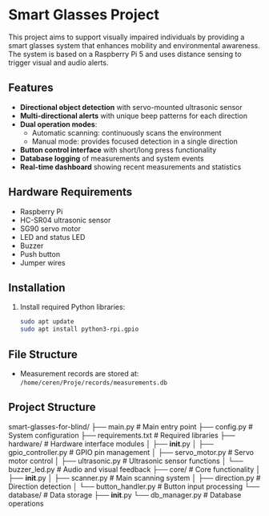 # Smart Glasses Project

This project aims to support visually impaired individuals by providing a smart glasses system that enhances mobility and environmental awareness. The system is based on a Raspberry Pi 5 and uses distance sensing to trigger visual and audio alerts.

## Features

- **Directional object detection** with servo-mounted ultrasonic sensor
- **Multi-directional alerts** with unique beep patterns for each direction
- **Dual operation modes**:
  - Automatic scanning: continuously scans the environment
  - Manual mode: provides focused detection in a single direction
- **Button control interface** with short/long press functionality
- **Database logging** of measurements and system events
- **Real-time dashboard** showing recent measurements and statistics

## Hardware Requirements

- Raspberry Pi
- HC-SR04 ultrasonic sensor
- SG90 servo motor
- LED and status LED
- Buzzer
- Push button
- Jumper wires

## Installation

1. Install required Python libraries:
   ```bash
   sudo apt update
   sudo apt install python3-rpi.gpio

## File Structure

- Measurement records are stored at:  
  `/home/ceren/Proje/records/measurements.db`
  
## Project Structure
smart-glasses-for-blind/
├── main.py                 # Main entry point
├── config.py               # System configuration
├── requirements.txt        # Required libraries
├── hardware/               # Hardware interface modules
│   ├── __init__.py
│   ├── gpio_controller.py  # GPIO pin management
│   ├── servo_motor.py      # Servo motor control
│   ├── ultrasonic.py       # Ultrasonic sensor functions
│   └── buzzer_led.py       # Audio and visual feedback
├── core/                   # Core functionality
│   ├── __init__.py
│   ├── scanner.py          # Main scanning system
│   ├── direction.py        # Direction detection
│   └── button_handler.py   # Button input processing
└── database/               # Data storage
    ├── __init__.py
    └── db_manager.py       # Database operations
